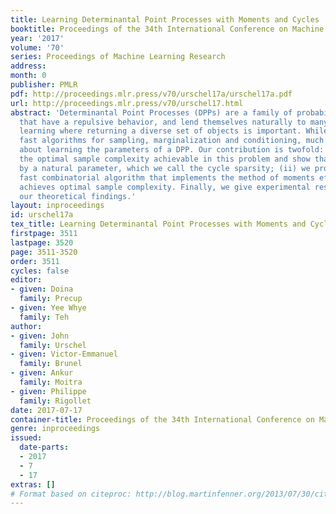 ```yaml
---
title: Learning Determinantal Point Processes with Moments and Cycles
booktitle: Proceedings of the 34th International Conference on Machine Learning
year: '2017'
volume: '70'
series: Proceedings of Machine Learning Research
address: 
month: 0
publisher: PMLR
pdf: http://proceedings.mlr.press/v70/urschel17a/urschel17a.pdf
url: http://proceedings.mlr.press/v70/urschel17.html
abstract: 'Determinantal Point Processes (DPPs) are a family of probabilistic models
  that have a repulsive behavior, and lend themselves naturally to many tasks in machine
  learning where returning a diverse set of objects is important. While there are
  fast algorithms for sampling, marginalization and conditioning, much less is known
  about learning the parameters of a DPP. Our contribution is twofold: (i) we establish
  the optimal sample complexity achievable in this problem and show that it is governed
  by a natural parameter, which we call the cycle sparsity; (ii) we propose a provably
  fast combinatorial algorithm that implements the method of moments efficiently and
  achieves optimal sample complexity. Finally, we give experimental results that confirm
  our theoretical findings.'
layout: inproceedings
id: urschel17a
tex_title: Learning Determinantal Point Processes with Moments and Cycles
firstpage: 3511
lastpage: 3520
page: 3511-3520
order: 3511
cycles: false
editor:
- given: Doina
  family: Precup
- given: Yee Whye
  family: Teh
author:
- given: John
  family: Urschel
- given: Victor-Emmanuel
  family: Brunel
- given: Ankur
  family: Moitra
- given: Philippe
  family: Rigollet
date: 2017-07-17
container-title: Proceedings of the 34th International Conference on Machine Learning
genre: inproceedings
issued:
  date-parts:
  - 2017
  - 7
  - 17
extras: []
# Format based on citeproc: http://blog.martinfenner.org/2013/07/30/citeproc-yaml-for-bibliographies/
---
```


